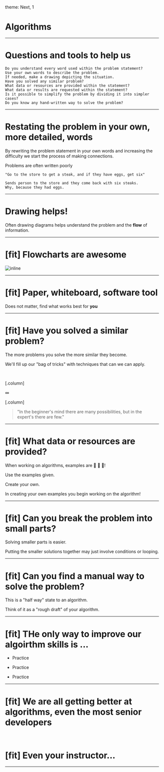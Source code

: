 theme: Next, 1

# Algorithms

---

# Questions and tools to help us

    Do you understand every word used within the problem statement?
    Use your own words to describe the problem.
    If needed, make a drawing depicting the situation.
    Have you solved any similar problem?
    What data or resources are provided within the statement?
    What data or results are requested within the statement?
    Is it possible to simplify the problem by dividing it into simpler cases?
    Do you know any hand-written way to solve the problem?

---

# Restating the problem in your own, more detailed, words

By rewriting the problem statement in your own words and increasing the difficulty we start the process of making connections.

Problems are often written poorly

    "Go to the store to get a steak, and if they have eggs, get six"

    Sends person to the store and they come back with six steaks.
    Why, because they had eggs.

---

# Drawing helps!

Often drawing diagrams helps understand the problem and the **flow** of information.

---

# [fit] Flowcharts are awesome

![inline](https://c1.staticflickr.com/9/8160/7214525854_733237dd83_z.jpg)

---

# [fit] Paper, whiteboard, software tool

Does not matter, find what works best for **you**

---

# [fit] Have you solved a similar problem?

The more problems you solve the more similar they become.

We'll fill up our "bag of tricks" with techniques that can we can apply.

<br/>

[.column]

∞

[.column]

> "In the beginner's mind there are many possibilities, but in the expert's there are few."

---

# [fit] What data or resources are provided?

When working on algorithms, examples are 🎁 🎁 🎁!

Use the examples given.

Create your own.

In creating your own examples you begin working on the algorithm!

---

# [fit] Can you break the problem into small parts?

Solving smaller parts is easier.

Putting the smaller solutions together may just involve conditions or looping.

---

# [fit] Can you find a manual way to solve the problem?

This is a "half way" state to an algorithm.

Think of it as a "rough draft" of your algorithm.

---

# [fit] THe only way to improve our algoirthm skills is ...

- Practice

- Practice

- Practice

---

# [fit] We are **all** getting better at algorithms, even the most senior developers

<br/>

# [fit] Even your instructor...

---
